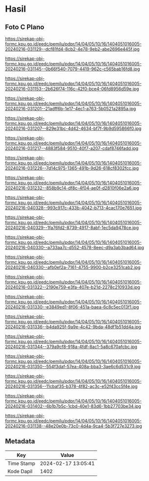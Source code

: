 # Hasil

## Foto C Plano

https://sirekap-obj-formc.kpu.go.id/eedc/pemilu/pdpr/14/04/05/10/16/1404051016005-20240216-031129--dcf81fd4-8cb2-4e78-9eb2-abe2696e445f.jpg

https://sirekap-obj-formc.kpu.go.id/eedc/pemilu/pdpr/14/04/05/10/16/1404051016005-20240216-031145--0b66f540-7079-4419-962c-c565bab16fd8.jpg

https://sirekap-obj-formc.kpu.go.id/eedc/pemilu/pdpr/14/04/05/10/16/1404051016005-20240216-031153--2b626f74-116c-42f0-bce4-06fd8956d59e.jpg

https://sirekap-obj-formc.kpu.go.id/eedc/pemilu/pdpr/14/04/05/10/16/1404051016005-20240216-031201--21adff6b-1e17-4ec1-a763-5b0521a2895a.jpg

https://sirekap-obj-formc.kpu.go.id/eedc/pemilu/pdpr/14/04/05/10/16/1404051016005-20240216-031207--829e31bc-4d42-4634-bf7f-9b9d595866f0.jpg

https://sirekap-obj-formc.kpu.go.id/eedc/pemilu/pdpr/14/04/05/10/16/1404051016005-20240216-031217--4883f584-9510-40f7-a207-cdaf8746fadd.jpg

https://sirekap-obj-formc.kpu.go.id/eedc/pemilu/pdpr/14/04/05/10/16/1404051016005-20240216-031226--7d14c975-1365-491b-9d26-618cf8302fcc.jpg

https://sirekap-obj-formc.kpu.go.id/eedc/pemilu/pdpr/14/04/05/10/16/1404051016005-20240216-031232--858b9c14-df8c-4f04-ae0f-d2810f06e2a6.jpg

https://sirekap-obj-formc.kpu.go.id/eedc/pemilu/pdpr/14/04/05/10/16/1404051016005-20240216-040328--993c917c-433b-4042-b713-4cac170e7651.jpg

https://sirekap-obj-formc.kpu.go.id/eedc/pemilu/pdpr/14/04/05/10/16/1404051016005-20240216-040329--1fa76fd2-8739-4917-8abf-1ec5da9478ce.jpg

https://sirekap-obj-formc.kpu.go.id/eedc/pemilu/pdpr/14/04/05/10/16/1404051016005-20240216-040330--a733aa7c-d552-4578-8eec-d9a3ab3bad64.jpg

https://sirekap-obj-formc.kpu.go.id/eedc/pemilu/pdpr/14/04/05/10/16/1404051016005-20240216-040330--afb0ef2a-7161-4755-9900-b2ce3251cab2.jpg

https://sirekap-obj-formc.kpu.go.id/eedc/pemilu/pdpr/14/04/05/10/16/1404051016005-20240216-031322--2190e759-e3fa-407e-b21d-2278c210933d.jpg

https://sirekap-obj-formc.kpu.go.id/eedc/pemilu/pdpr/14/04/05/10/16/1404051016005-20240216-031330--e3849ed1-8f06-451a-baea-6c8c5ec013f1.jpg

https://sirekap-obj-formc.kpu.go.id/eedc/pemilu/pdpr/14/04/05/10/16/1404051016005-20240216-031336--b4da925f-9a9e-4c42-9bda-48df1b51dd4a.jpg

https://sirekap-obj-formc.kpu.go.id/eedc/pemilu/pdpr/14/04/05/10/16/1404051016005-20240216-031344--379a9cf8-918a-4fdf-8ac1-5a8c670afcbc.jpg

https://sirekap-obj-formc.kpu.go.id/eedc/pemilu/pdpr/14/04/05/10/16/1404051016005-20240216-031350--554f3daf-57ea-408a-bba3-3ae6c6d531c9.jpg

https://sirekap-obj-formc.kpu.go.id/eedc/pemilu/pdpr/14/04/05/10/16/1404051016005-20240216-031356--11cbaf35-b378-4f82-ac3c-e52f43cc5f4e.jpg

https://sirekap-obj-formc.kpu.go.id/eedc/pemilu/pdpr/14/04/05/10/16/1404051016005-20240216-031402--6b1b7b5c-1cbd-40e1-83d6-1bb27703be34.jpg

https://sirekap-obj-formc.kpu.go.id/eedc/pemilu/pdpr/14/04/05/10/16/1404051016005-20240216-031138--48e20e0b-73c0-4d4a-9ca4-5b3f727e3273.jpg


## Metadata

| Key        | Value               |
| ---------- | ------------------- |
| Time Stamp | 2024-02-17 13:05:41 |
| Kode Dapil | 1402                |



